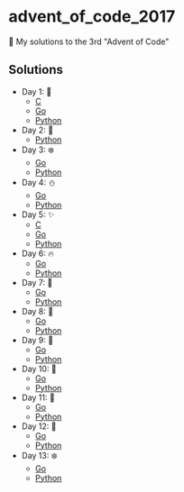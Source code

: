 # advent_of_code_2017
🎅 My solutions to the 3rd "Advent of Code"

## Solutions

* Day 1:  :santa:
    * [C](Day1-9/1.c)
    * [Go](Day1-9/1.go)
    * [Python](Day1-9/1.py)
* Day 2:  :star2:
    * [Python](Day1-9/2.py)
* Day 3:  :snowflake:
    * [Go](Day1-9/3.go)
    * [Python](Day1-9/3.py)
* Day 4:  :snowman:
    * [Go](Day1-9/4.go)
    * [Python](Day1-9/4.py)
* Day 5:  :sparkles:
    * [C](Day1-9/5.c)
    * [Go](Day1-9/5.go)
    * [Python](Day1-9/5.py)
* Day 6:  :fire:
    * [Go](Day1-9/6.go)
    * [Python](Day1-9/6.py)
* Day 7:  :christmas_tree:
    * [Go](Day1-9/7.go)
    * [Python](Day1-9/7.py)
* Day 8:  :gift:
    * [Go](Day1-9/8.go)
    * [Python](Day1-9/8.py)
* Day 9:  :bell:
    * [Go](Day1-9/9.go)
    * [Python](Day1-9/9.py)
* Day 10:  :tada:
    * [Go](Day10-19/10.go)
    * [Python](Day10-19/10.py)
* Day 11:  :santa:
    * [Go](Day10-19/11.go)
    * [Python](Day10-19/11.py)
* Day 12:  :star2:
    * [Go](Day10-19/12.go)
    * [Python](Day10-19/12.py)
* Day 13:  :snowflake:
    * [Go](Day10-19/13.go)
    * [Python](Day10-19/13.py)